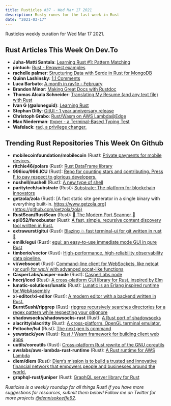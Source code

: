 ```yaml
---
title: Rusticles #37 - Wed Mar 17 2021
description: Rusty runes for the last week in Rust
date: "2021-03-17"
---
```


Rusticles weekly curation for Wed Mar 17 2021.

## Rust Articles This Week On Dev.To

- **Juha-Matti Santala**: [Learning Rust #1: Pattern Matching](https://dev.to/hamatti/learning-rust-1-pattern-matching-mia)
- **pintuch**: [Rust - Reqwest examples](https://dev.to/pintuch/rust-reqwest-examples-10ff)
- **rachelle palmer**: [Structuring Data with Serde in Rust for MongoDB](https://dev.to/techbelle/structuring-data-with-serde-in-rust-for-mongodb-3b31)
- **Quinn Lashinsky**: [1.1 Comments](https://dev.to/qmaximillian/rust-by-example-1-1-comments-ik9)
- **Luca Barbato**: [A month in rav1e - February](https://dev.to/luzero/a-month-in-rav1e-february-3cfm)
- **Brandon Minor**: [Making Great Docs with Rustdoc](https://dev.to/tangramvision/making-great-docs-with-rustdoc-4j5k)
- **Thomas Alcala Schneider**: [Translating My Resume (and any text file) with Rust](https://dev.to/animo/translating-my-resume-and-any-text-file-with-rust-4h5e)
- **Ivan G (@aloneguid)**: [Learning Rust](https://dev.to/aloneguid/learning-rust-1h6e)
- **Stephan Dilly**: [GitUI - 1 year anniversary release](https://dev.to/extrawurst/gitui-1-year-anniversary-release-4f29)
- **Christoph Grabo**: [Rust/Wasm on AWS Lambda@Edge](https://dev.to/asaaki/rust-wasm-on-aws-lambda-edge-37mp)
- **Max Niederman**: [ttyper - a Terminal-Based Typing Test](https://dev.to/maxniederman/ttyper-a-terminal-based-typing-test-2ih7)
- **Wafelack**: [rad, a privilege changer.](https://dev.to/wafelack/rad-a-privilege-changer-4gcl)

## Trending Rust Repositories This Week On Github

- **mobilecoinfoundation/mobilecoin** (Rust): [Private payments for mobile devices.](https://github.com/mobilecoinfoundation/mobilecoin)
- **ritchie46/polars** (Rust): [Rust DataFrame library](https://github.com/ritchie46/polars)
- **996icu/996.ICU** (Rust): [Repo for counting stars and contributing. Press F to pay respect to glorious developers.](https://github.com/996icu/996.ICU)
- **nushell/nushell** (Rust): [A new type of shell](https://github.com/nushell/nushell)
- **paritytech/substrate** (Rust): [Substrate: The platform for blockchain innovators](https://github.com/paritytech/substrate)
- **getzola/zola** (Rust): [A fast static site generator in a single binary with everything built-in. https://www.getzola.org](https://github.com/getzola/zola)
- **RustScan/RustScan** (Rust): [🤖 The Modern Port Scanner 🤖](https://github.com/RustScan/RustScan)
- **epi052/feroxbuster** (Rust): [A fast, simple, recursive content discovery tool written in Rust.](https://github.com/epi052/feroxbuster)
- **extrawurst/gitui** (Rust): [Blazing 💥 fast terminal-ui for git written in rust 🦀](https://github.com/extrawurst/gitui)
- **emilk/egui** (Rust): [egui: an easy-to-use immediate mode GUI in pure Rust](https://github.com/emilk/egui)
- **timberio/vector** (Rust): [High-performance, high-reliability observability data pipeline.](https://github.com/timberio/vector)
- **vi/websocat** (Rust): [Command-line client for WebSockets, like netcat (or curl) for ws:// with advanced socat-like functions](https://github.com/vi/websocat)
- **CasperLabs/casper-node** (Rust): [CasperLabs node](https://github.com/CasperLabs/casper-node)
- **hecrj/iced** (Rust): [A cross-platform GUI library for Rust, inspired by Elm](https://github.com/hecrj/iced)
- **lunatic-solutions/lunatic** (Rust): [Lunatic is an Erlang inspired runtime for WebAssembly](https://github.com/lunatic-solutions/lunatic)
- **xi-editor/xi-editor** (Rust): [A modern editor with a backend written in Rust.](https://github.com/xi-editor/xi-editor)
- **BurntSushi/ripgrep** (Rust): [ripgrep recursively searches directories for a regex pattern while respecting your gitignore](https://github.com/BurntSushi/ripgrep)
- **shadowsocks/shadowsocks-rust** (Rust): [A Rust port of shadowsocks](https://github.com/shadowsocks/shadowsocks-rust)
- **alacritty/alacritty** (Rust): [A cross-platform, OpenGL terminal emulator.](https://github.com/alacritty/alacritty)
- **Peltoche/lsd** (Rust): [The next gen ls command](https://github.com/Peltoche/lsd)
- **yewstack/yew** (Rust): [Rust / Wasm framework for building client web apps](https://github.com/yewstack/yew)
- **uutils/coreutils** (Rust): [Cross-platform Rust rewrite of the GNU coreutils](https://github.com/uutils/coreutils)
- **awslabs/aws-lambda-rust-runtime** (Rust): [A Rust runtime for AWS Lambda](https://github.com/awslabs/aws-lambda-rust-runtime)
- **diem/diem** (Rust): [Diem’s mission is to build a trusted and innovative financial network that empowers people and businesses around the world.](https://github.com/diem/diem)
- **graphql-rust/juniper** (Rust): [GraphQL server library for Rust](https://github.com/graphql-rust/juniper)

_Rusticles is a weekly roundup for all things Rust! If you have more suggestions for resources, submit them below! Follow me on Twitter for more projects [@dennisokeeffe92](https://twitter.com/dennisokeeffe92)._